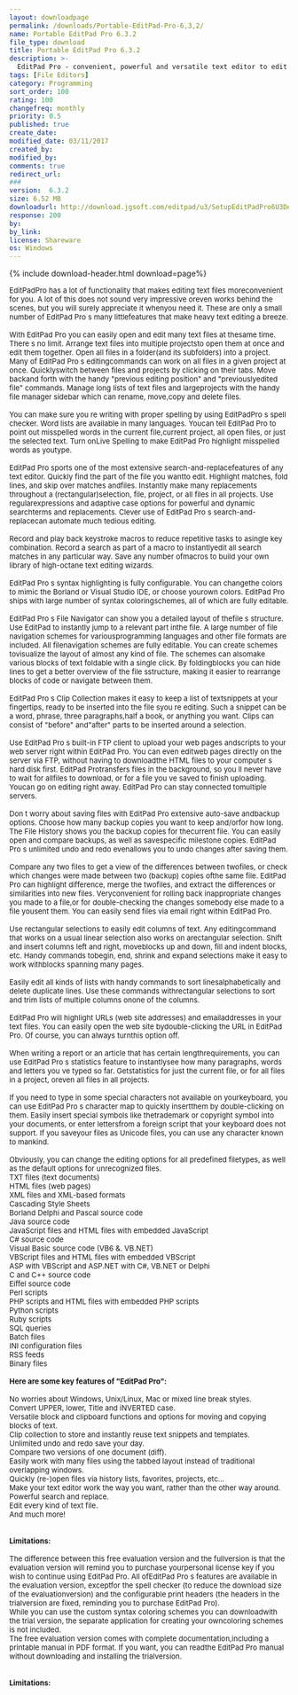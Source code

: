 ```yaml
---
layout: downloadpage
permalink: /downloads/Portable-EditPad-Pro-6,3,2/
name: Portable EditPad Pro 6.3.2
file_type: download
title: Portable EditPad Pro 6.3.2
description: >-
  EditPad Pro - convenient, powerful and versatile text editor to edit all kinds of text files
tags: [File Editors]
category: Programming
sort_order: 100
rating: 100
changefreq: monthly
priority: 0.5
published: true
create_date: 
modified_date: 03/11/2017
created_by: 
modified_by: 
comments: true
redirect_url: 
### 
version:  6.3.2
size: 6.52 MB
downloadurl: http://download.jgsoft.com/editpad/u3/SetupEditPadPro6U3Demo.exe
response: 200
by: 
by_link: 
license: Shareware
os: Windows
---
```


{% include download-header.html download=page%}

<p style="fix-download-text !important">
<p><font size="2"><p>EditPadPro has a lot of functionality that makes editing text files moreconvenient for you. A lot of this does not sound very impressive oreven works behind the scenes, but you will surely appreciate it whenyou need it. These are only a small number of EditPad Pro s many littlefeatures that make heavy text editing a breeze.<br />
<br />
With EditPad Pro you can easily open and edit many text files at thesame time. There s no limit. Arrange text files into multiple projectsto open them at once and edit them together. Open all files in a folder(and its subfolders) into a project. Many of EditPad Pro s editingcommands can work on all files in a given project at once. Quicklyswitch between files and projects by clicking on their tabs. Move backand forth with the handy "previous editing position" and "previouslyedited file" commands. Manage long lists of text files and largeprojects with the handy file manager sidebar which can rename, move,copy and delete files.<br />
<br />
You can make sure you re writing with proper spelling by using EditPadPro s spell checker. Word lists are available in many languages. Youcan tell EditPad Pro to point out misspelled words in the current file,current project, all open files, or just the selected text. Turn onLive Spelling to make EditPad Pro highlight misspelled words as youtype.<br />
<br />
EditPad Pro sports one of the most extensive search-and-replacefeatures of any text editor. Quickly find the part of the file you wantto edit. Highlight matches, fold lines, and skip over matches andfiles. Instantly make many replacements throughout a (rectangular)selection, file, project, or all files in all projects. Use regularexpressions and adaptive case options for powerful and dynamic searchterms and replacements. Clever use of EditPad Pro s search-and-replacecan automate much tedious editing.<br />
<br />
Record and play back keystroke macros to reduce repetitive tasks to asingle key combination. Record a search as part of a macro to instantlyedit all search matches in any particular way. Save any number ofmacros to build your own library of high-octane text editing wizards.<br />
<br />
EditPad Pro s syntax highlighting is fully configurable. You can changethe colors to mimic the Borland or Visual Studio IDE, or choose yourown colors. EditPad Pro ships with large number of syntax coloringschemes, all of which are fully editable.<br />
<br />
EditPad Pro s File Navigator can show you a detailed layout of thefile s structure. Use EditPad to instantly jump to a relevant part inthe file. A large number of file navigation schemes for variousprogramming languages and other file formats are included. All filenavigation schemes are fully editable. You can create schemes tovisualize the layout of almost any kind of file. The schemes can alsomake various blocks of text foldable with a single click. By foldingblocks you can hide lines to get a better overview of the file sstructure, making it easier to rearrange blocks of code or navigate between them.<br />
<br />
EditPad Pro s Clip Collection makes it easy to keep a list of textsnippets at your fingertips, ready to be inserted into the file syou re editing. Such a snippet can be a word, phrase, three paragraphs,half a book, or anything you want. Clips can consist of "before" and"after" parts to be inserted around a selection.<br />
<br />
Use EditPad Pro s built-in FTP client to upload your web pages andscripts to your web server right within EditPad Pro. You can even editweb pages directly on the server via FTP, without having to downloadthe HTML files to your computer s hard disk first. EditPad Protransfers files in the background, so you ll never have to wait for allfiles to download, or for a file you ve saved to finish uploading. Youcan go on editing right away. EditPad Pro can stay connected tomultiple servers.<br />
<br />
Don t worry about saving files with EditPad Pro extensive auto-save andbackup options. Choose how many backup copies you want to keep and/orfor how long. The File History shows you the backup copies for thecurrent file. You can easily open and compare backups, as well as savespecific milestone copies. EditPad Pro s unlimited undo and redo evenallows you to undo changes after saving them.<br />
<br />
Compare any two files to get a view of the differences between twofiles, or check which changes were made between two (backup) copies ofthe same file. EditPad Pro can highlight difference, merge the twofiles, and extract the differences or similarities into new files. Veryconvenient for rolling back inappropriate changes you made to a file,or for double-checking the changes somebody else made to a file yousent them. You can easily send files via email right within EditPad Pro.<br />
<br />
Use rectangular selections to easily edit columns of text. Any editingcommand that works on a usual linear selection also works on arectangular selection. Shift and insert columns left and right, moveblocks up and down, fill and indent blocks, etc. Handy commands tobegin, end, shrink and expand selections make it easy to work withblocks spanning many pages.<br />
<br />
Easily edit all kinds of lists with handy commands to sort linesalphabetically and delete duplicate lines. Use these commands withrectangular selections to sort and trim lists of multiple columns onone of the columns.<br />
<br />
EditPad Pro will highlight URLs (web site addresses) and emailaddresses in your text files. You can easily open the web site bydouble-clicking the URL in EditPad Pro. Of course, you can always turnthis option off.<br />
<br />
When writing a report or an article that has certain lengthrequirements, you can use EditPad Pro s statistics feature to instantlysee how many paragraphs, words and letters you ve typed so far. Getstatistics for just the current file, or for all files in a project, oreven all files in all projects.<br />
<br />
If you need to type in some special characters not available on yourkeyboard, you can use EditPad Pro s character map to quickly insertthem by double-clicking on them. Easily insert special symbols like thetrademark or copyright symbol into your documents, or enter lettersfrom a foreign script that your keyboard does not support. If you saveyour files as Unicode files, you can use any character known to mankind.<br />
<br />
Obviously, you can change the editing options for all predefined filetypes, as well as the default options for unrecognized files.<br />
TXT files (text documents) <br />
HTML files (web pages) <br />
XML files and XML-based formats <br />
Cascading Style Sheets <br />
Borland Delphi and Pascal source code <br />
Java source code <br />
JavaScript files and HTML files with embedded JavaScript <br />
C# source code <br />
Visual Basic source code (VB6 &amp;. VB.NET) <br />
VBScript files and HTML files with embedded VBScript <br />
ASP with VBScript and ASP.NET with C#, VB.NET or Delphi <br />
C and C++ source code <br />
Eiffel source code <br />
Perl scripts <br />
PHP scripts and HTML files with embedded PHP scripts <br />
Python scripts <br />
Ruby scripts <br />
SQL queries <br />
Batch files <br />
INI configuration files <br />
RSS feeds <br />
Binary files<br />
<br />
<span><strong>Here are some key features of "EditPad Pro":</strong></span><br />
<br />
No worries about Windows, Unix/Linux, Mac or mixed line break styles. <br />
Convert UPPER, lower, Title and iNVERTED case. <br />
Versatile block and clipboard functions and options for moving and copying blocks of text. <br />
Clip collection to store and instantly reuse text snippets and templates. <br />
Unlimited undo and redo save your day. <br />
Compare two versions of one document (diff). <br />
Easily work with many files using the tabbed layout instead of traditional overlapping windows. <br />
Quickly (re-)open files via history lists, favorites, projects, etc... <br />
Make your text editor work the way you want, rather than the other way around. <br />
Powerful search and replace. <br />
Edit every kind of text file. <br />
And much more!<br />
<br />
<br />
<span><strong>Limitations:</strong></span><br />
<br />
The difference between this free evaluation version and the fullversion is that the evaluation version will remind you to purchase yourpersonal license key if you wish to continue using EditPad Pro. All ofEditPad Pro s features are available in the evaluation version, exceptfor the spell checker (to reduce the download size of the evaluationversion) and the configurable print headers (the headers in the trialversion are fixed, reminding you to purchase EditPad Pro).<br />
While you can use the custom syntax coloring schemes you can downloadwith the trial version, the separate application for creating your owncoloring schemes is not included.<br />
The free evaluation version comes with complete documentation,including a printable manual in PDF format. If you want, you can readthe EditPad Pro manual without downloading and installing the trialversion.<br />
<br />
<br />
<span><strong>Limitations:</strong></span><br />
<br />
</p></p></p>
